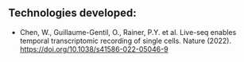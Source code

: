 ## Technologies developed:
- Chen, W., Guillaume-Gentil, O., Rainer, P.Y. et al. Live-seq enables temporal transcriptomic recording of single cells. Nature (2022). https://doi.org/10.1038/s41586-022-05046-9
